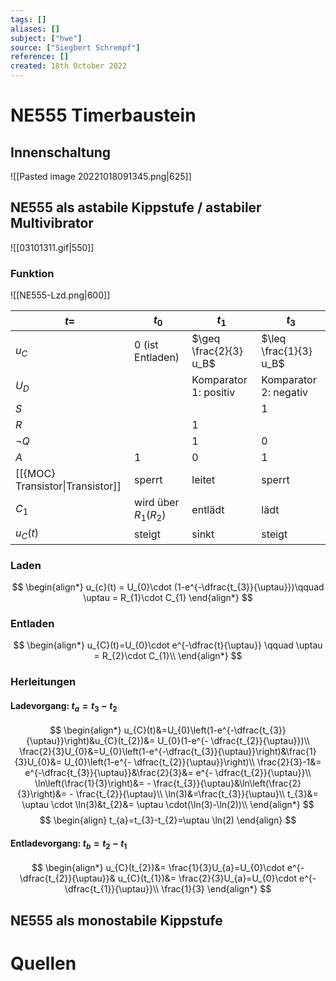 ```yaml
---
tags: []
aliases: []
subject: ["hwe"]
source: ["Siegbert Schrempf"]
reference: []
created: 18th October 2022
---
```


# NE555 Timerbaustein

## Innenschaltung

![[Pasted image 20221018091345.png|625]]

## NE555 als astabile Kippstufe / astabiler Multivibrator

![[03101311.gif|550]]

### Funktion

![[NE555-Lzd.png|600]]

| $t=$                             | $t_{0}$                  | $t_1$                  | $t_3$                  |
| -------------------------------- | ------------------------ | ---------------------- | ---------------------- |
| $u_{C}$                          | 0 (ist Entladen)         | $\geq \frac{2}{3} u_B$ | $\leq \frac{1}{3} u_B$ |
| $U_{D}$                          |                          | Komparator 1: positiv  | Komparator 2: negativ  |
| $S$                              |                          |                        | 1                      |
| $R$                              |                          | 1                      |                        |
| $\neg Q$                         |                          | 1                      | 0                      |
| $A$                              | 1                        | 0                      | 1                      |
| [[{MOC} Transistor\|Transistor]] | sperrt                   | leitet                 | sperrt                 |
| $C_{1}$                          | wird über $R_{1}(R_{2})$ | entlädt                | lädt                   |
| $u_{C}(t)$                       | steigt                   | sinkt                  | steigt                 |

### Laden
 
$$
\begin{align*}
u_{c}(t) = U_{0}\cdot (1-e^{-\dfrac{t_{3}}{\uptau}})\qquad \uptau = R_{1}\cdot C_{1}
\end{align*}
$$

### Entladen

$$
\begin{align*}
u_{C}(t)=U_{0}\cdot e^{-\dfrac{t}{\uptau}} \qquad \uptau = R_{2}\cdot C_{1}\\
\end{align*}
$$

### Herleitungen

#### Ladevorgang: $t_{a} = t_{3}-t_{2}$
$$
\begin{align*}
u_{C}(t)&=U_{0}\left(1-e^{-\dfrac{t_{3}}{\uptau}}\right)&u_{C}(t_{2})&= U_{0}(1-e^{- \dfrac{t_{2}}{\uptau}})\\
\frac{2}{3}U_{0}&=U_{0}\left(1-e^{-\dfrac{t_{3}}{\uptau}}\right)&\frac{1}{3}U_{0}&= U_{0}\left(1-e^{- \dfrac{t_{2}}{\uptau}}\right)\\
\frac{2}{3}-1&= e^{-\dfrac{t_{3}}{\uptau}}&\frac{2}{3}&= e^{- \dfrac{t_{2}}{\uptau}}\\
\ln\left(\frac{1}{3}\right)&= - \frac{t_{3}}{\uptau}&\ln\left(\frac{2}{3}\right)&= - \frac{t_{2}}{\uptau}\\
\ln(3)&=\frac{t_{3}}{\uptau}\\
t_{3}&= \uptau \cdot \ln(3)&t_{2}&= \uptau \cdot(\ln(3)-\ln(2))\\
\end{align*}
$$
$$
\begin{align}
t_{a}=t_{3}-t_{2}=\uptau \ln(2)
\end{align}
$$

#### Entladevorgang: $t_{b} = t_{2}-t_{1}$
$$
\begin{align*}
u_{C}(t_{2})&= \frac{1}{3}U_{a}=U_{0}\cdot e^{- \dfrac{t_{2}}{\uptau}}& u_{C}(t_{1})&= \frac{2}{3}U_{a}=U_{0}\cdot e^{- \dfrac{t_{1}}{\uptau}}\\
\frac{1}{3}
\end{align*}
$$


## NE555 als monostabile Kippstufe

# Quellen
